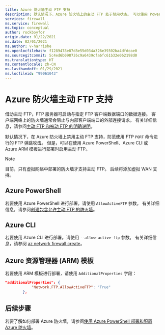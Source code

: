 ```yaml
---
title: Azure 防火墙主动 FTP 支持
description: 默认情况下，Azure 防火墙上的主动 FTP 处于禁用状态。 可以使用 PowerShell、CLI 和 ARM 模板启用主动 FTP。
services: firewall
ms.service: firewall
ms.topic: conceptual
author: rockboyfor
origin.date: 01/22/2021
ms.date: 02/01/2021
ms.author: v-harrishe
ms.openlocfilehash: f1289478e87d8e55d034a326e39302ba4dfdeae0
ms.sourcegitcommit: 5c4ed6b098726c9a6439cfa6fc61b32e062198d0
ms.translationtype: HT
ms.contentlocale: zh-CN
ms.lasthandoff: 01/29/2021
ms.locfileid: "99061043"
---
```

<!--Verified Successfully-->
# <a name="azure-firewall-active-ftp-support"></a>Azure 防火墙主动 FTP 支持

借助主动 FTP，FTP 服务器可启动与指定 FTP 客户端数据端口的数据连接。 客户端网络上的防火墙通常会阻止与内部客户端端口的外部连接请求。 有关详细信息，请参阅[主动 FTP 和被动 FTP 的明确说明](https://slacksite.com/other/ftp.html)。

默认情况下，在 Azure 防火墙上禁用主动 FTP 支持，防范使用 FTP `PORT` 命令进行的 FTP 弹跳攻击。 但是，可以在使用 Azure PowerShell、Azure CLI 或 Azure ARM 模板进行部署时启用主动 FTP。

> [!NOTE]
> 目前，只有虚拟网络中部署的防火墙才支持主动 FTP。 后续将添加虚拟 WAN 支持。

## <a name="azure-powershell"></a>Azure PowerShell

若要使用 Azure PowerShell 进行部署，请使用 `AllowActiveFTP` 参数。 有关详细信息，请参阅[创建包含允许主动 FTP 的防火墙](https://docs.microsoft.com/powershell/module/az.network/new-azfirewall?view=azps-5.4.0#16---create-a-firewall-with-allow-active-ftp-)。

## <a name="azure-cli"></a>Azure CLI

若要使用 Azure CLI 进行部署，请使用 `--allow-active-ftp` 参数。 有关详细信息，请参阅 [az network firewall create](https://docs.azure.cn/cli/ext/azure-firewall/network/firewall#ext_azure_firewall_az_network_firewall_create_optional-parameters)。 

## <a name="azure-resource-manager-arm-template"></a>Azure 资源管理器 (ARM) 模板

若要使用 ARM 模板进行部署，请使用 `AdditionalProperties` 字段：

```json
"additionalProperties": {
            "Network.FTP.AllowActiveFTP": "True"
        },
```

<!--Not Available on For more information, see [Microsoft.Network azureFirewalls](https://docs.microsoft.com/azure/templates/microsoft.network/azurefirewalls)-->

## <a name="next-steps"></a>后续步骤

若要了解如何部署 Azure 防火墙，请参阅[使用 Azure PowerShell 部署和配置 Azure 防火墙](deploy-ps.md)。

<!-- Update_Description: new article about active ftp support -->
<!--NEW.date: 02/01/2021-->